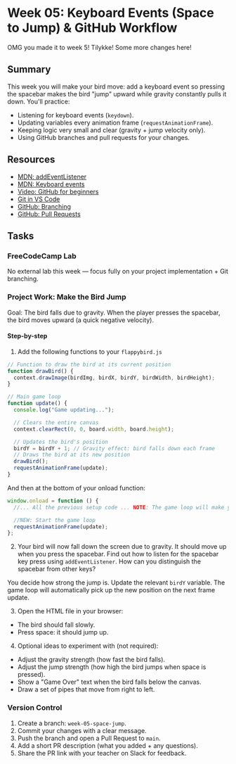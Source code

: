 # Week 05: Keyboard Events (Space to Jump) & GitHub Workflow

OMG you made it to week 5! Tilykke! Some more changes here!

## Summary

This week you will make your bird move: add a keyboard event so pressing the spacebar makes the bird "jump" upward while gravity constantly pulls it down. You'll practice:

- Listening for keyboard events (`keydown`).
- Updating variables every animation frame (`requestAnimationFrame`).
- Keeping logic very small and clear (gravity + jump velocity only).
- Using GitHub branches and pull requests for your changes.

## Resources

- [MDN: addEventListener](https://developer.mozilla.org/en-US/docs/Web/API/EventTarget/addEventListener)
- [MDN: Keyboard events](https://developer.mozilla.org/en-US/docs/Web/API/Element/keydown_event)
- [Video: GitHub for beginners](https://www.youtube.com/watch?v=i_23KUAEtUM)
- [Git in VS Code](https://code.visualstudio.com/docs/sourcecontrol/intro-to-git)
- [GitHub: Branching](https://docs.github.com/en/get-started/using-git/about-branches)
- [GitHub: Pull Requests](https://docs.github.com/en/pull-requests/collaborating-with-pull-requests/proposing-changes-to-your-work-with-pull-requests/creating-a-pull-request)

## Tasks

### FreeCodeCamp Lab

No external lab this week — focus fully on your project implementation + Git branching.

### Project Work: Make the Bird Jump

Goal: The bird falls due to gravity. When the player presses the spacebar, the bird moves upward (a quick negative velocity).

#### Step-by-step

1. Add the following functions to your `flappybird.js`

```js
// Function to draw the bird at its current position
function drawBird() {
  context.drawImage(birdImg, birdX, birdY, birdWidth, birdHeight);
}

// Main game loop
function update() {
  console.log("Game updating...");

  // Clears the entire canvas
  context.clearRect(0, 0, board.width, board.height);

  // Updates the bird's position
  birdY = birdY + 1; // Gravity effect: bird falls down each frame
  // Draws the bird at its new position
  drawBird();
  requestAnimationFrame(update);
}
```

And then at the bottom of your onload function:

```js
window.onload = function () {
  //... All the previous setup code ... NOTE: The game loop will make your pipes disappear! That is okay!

  //NEW: Start the game loop
  requestAnimationFrame(update);
};
```

2. Your bird will now fall down the screen due to gravity. It should move up when you press the spacebar.
   Find out how to listen for the spacebar key press using `addEventListener`. How can you distinguish the spacebar from other keys?

You decide how strong the jump is. Update the relevant `birdY` variable. The game loop will automatically pick up the new position on the next frame update.

3. Open the HTML file in your browser:

- The bird should fall slowly.
- Press space: it should jump up.

4. Optional ideas to experiment with (not required):

- Adjust the gravity strength (how fast the bird falls).
- Adjust the jump strength (how high the bird jumps when space is pressed).
- Show a "Game Over" text when the bird falls below the canvas.
- Draw a set of pipes that move from right to left.

### Version Control

1. Create a branch: `week-05-space-jump`.
2. Commit your changes with a clear message.
3. Push the branch and open a Pull Request to `main`.
4. Add a short PR description (what you added + any questions).
5. Share the PR link with your teacher on Slack for feedback.
